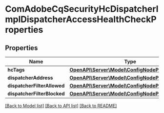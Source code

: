 # ComAdobeCqSecurityHcDispatcherImplDispatcherAccessHealthCheckProperties

## Properties
Name | Type | Description | Notes
------------ | ------------- | ------------- | -------------
**hcTags** | [**OpenAPI\Server\Model\ConfigNodePropertyArray**](ConfigNodePropertyArray.md) |  | [optional] 
**dispatcherAddress** | [**OpenAPI\Server\Model\ConfigNodePropertyString**](ConfigNodePropertyString.md) |  | [optional] 
**dispatcherFilterAllowed** | [**OpenAPI\Server\Model\ConfigNodePropertyArray**](ConfigNodePropertyArray.md) |  | [optional] 
**dispatcherFilterBlocked** | [**OpenAPI\Server\Model\ConfigNodePropertyArray**](ConfigNodePropertyArray.md) |  | [optional] 

[[Back to Model list]](../README.md#documentation-for-models) [[Back to API list]](../README.md#documentation-for-api-endpoints) [[Back to README]](../README.md)



